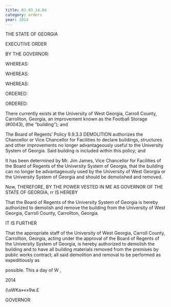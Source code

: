 ```yaml
---
title: 03.03.14.04
category: orders
year: 2014
---
```

    

THE STATE OF GEORGIA

EXECUTIVE ORDER

BY THE GOVERNOR:

WHEREAS:

WHEREAS:

WHEREAS:

ORDERED:

ORDERED:

There currently exists at the University of West Georgia, Carroll County,
Carrollton, Georgia, an improvement known as the Football Storage (#0043),
(the “building”); and

The Board of Regents’ Policy 9.9.3.3 DEMOLITION authorizes the Chancellor or
Vice Chancellor for Facilities to declare buildings, structures and other
improvements no longer advantageously useful to the University System of
Georgia. Said building is included within this policy; and

It has been determined by Mr. Jim James, Vice Chancellor for Facilities of the
Board of Regents of the University System of Georgia, that the building can no
longer be advantageously used by the University of West Georgia or the
University System of Georgia and should be demolished and removed.

Now, THEREFORE, BY THE POWER VESTED IN ME AS GOVERNOR OF THE
STATE OF GEORGIA, rr IS HEREBY

That the Board of Regents of the University System of Georgia is hereby
authorized to demolish and remove the building from the University of West
Georgia, Carroll County, Carrollton, Georgia.

IT IS FURTHER

That the appropriate staff of the University of West Georgia, Carroll County,
Carrollton, Georgia, acting under the approval of the Board of Regents of the
University System of Georgia, is hereby authorized to demolish the building and
to have all building materials removed from the premises by public works
contract; all said demolition and removal to be performed as expeditiously as

possible.
This a day of W ,

2014

\(\oWKa»«»9w.£

GOVERNOR

